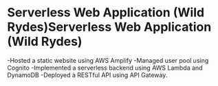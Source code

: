 # Serverless Web Application (Wild Rydes)Serverless Web Application (Wild Rydes)

-Hosted a static website using AWS Amplify
-Managed user pool using Cognito
-Implemented a serverless backend using AWS Lambda and DynamoDB
-Deployed a RESTful API using API Gateway.
